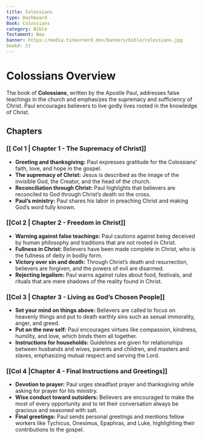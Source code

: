 ```yaml
---
title: Colossians
type: Dashboard
Book: Colossians
category: Bible
Testament: New
banner: https://media.tinkernerd.dev/banners/bible/colossians.jpg
book#: 51
---
```


# Colossians Overview

The book of **Colossians**, written by the Apostle Paul, addresses false teachings in the church and emphasizes the supremacy and sufficiency of Christ. Paul encourages believers to live godly lives rooted in the knowledge of Christ.
## Chapters
### [[ Col 1 | Chapter 1 - The Supremacy of Christ]]
- **Greeting and thanksgiving:** Paul expresses gratitude for the Colossians' faith, love, and hope in the gospel.
- **The supremacy of Christ:** Jesus is described as the image of the invisible God, the Creator, and the head of the church.
- **Reconciliation through Christ:** Paul highlights that believers are reconciled to God through Christ’s death on the cross.
- **Paul’s ministry:** Paul shares his labor in preaching Christ and making God’s word fully known.

### [[Col 2 | Chapter 2 - Freedom in Christ]]
- **Warning against false teachings:** Paul cautions against being deceived by human philosophy and traditions that are not rooted in Christ.
- **Fullness in Christ:** Believers have been made complete in Christ, who is the fullness of deity in bodily form.
- **Victory over sin and death:** Through Christ’s death and resurrection, believers are forgiven, and the powers of evil are disarmed.
- **Rejecting legalism:** Paul warns against rules about food, festivals, and rituals that are mere shadows of the reality found in Christ.

### [[Col 3 | Chapter 3 - Living as God’s Chosen People]]
- **Set your mind on things above:** Believers are called to focus on heavenly things and put to death earthly sins such as sexual immorality, anger, and greed.
- **Put on the new self:** Paul encourages virtues like compassion, kindness, humility, and love, which binds them all together.
- **Instructions for households:** Guidelines are given for relationships between husbands and wives, parents and children, and masters and slaves, emphasizing mutual respect and serving the Lord.

### [[Col 4 |Chapter 4 - Final Instructions and Greetings]]
- **Devotion to prayer:** Paul urges steadfast prayer and thanksgiving while asking for prayer for his ministry.
- **Wise conduct toward outsiders:** Believers are encouraged to make the most of every opportunity and to let their conversation always be gracious and seasoned with salt.
- **Final greetings:** Paul sends personal greetings and mentions fellow workers like Tychicus, Onesimus, Epaphras, and Luke, highlighting their contributions to the gospel.
